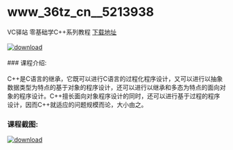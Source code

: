 # www_36tz_cn__5213938
VC驿站 零基础学C++系列教程
[下载地址](http://www.36tz.cn/article/5213938 "下载地址")
<br/></br>[![download](http://36tz.cn/muke_img/2020_06_1-82-300x170.png "下载地址")](http://www.36tz.cn/article/5213938 "下载地址")
<br/></br>### 课程介绍:<br/></br>C++是C语言的继承，它既可以进行C语言的过程化程序设计，又可以进行以抽象数据类型为特点的基于对象的程序设计，还可以进行以继承和多态为特点的面向对象的程序设计。C++擅长面向对象程序设计的同时，还可以进行基于过程的程序设计，因而C++就适应的问题规模而论，大小由之。

### 课程截图:
[![download](http://36tz.cn/muke_img/2020_06_2-89.png "下载地址")](http://www.36tz.cn/article/5213938 "下载地址")
